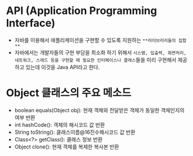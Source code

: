 # API (Application Programming Interface)
- 자바를 이용해서 애플리케이션을 구현할 수 있도록 지원하는 `**라이브러리들의 집합**`
- 자바에서는 개발자들의 구현 부담을 최소화 하기 위해서 `시스템, 입출력, 화면처리, 네트워크, 스레드 등을 구현할 때 필요한 인터페이스나 클래스`들을 미리 구현해서 제공하고 있는데 이것을 Java API라고 한다.

# Object 클래스의 주요 메소드
- boolean equals(Object obj): 현재 객체와 전달받은 객체가 동일한 객체인지의 여부 반환
- int hashCode(): 객체의 해시코드 값 반환
- String toString(): 클래스이름@16진수해시코드 값 반환
- Class<?> getClass(): 클래스 정보 반환
- Object clone(): 현재 객체를 복제한 복사본 반환
